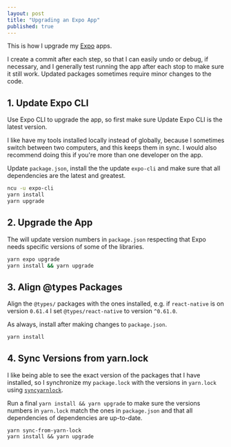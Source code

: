 ```yaml
---
layout: post
title: "Upgrading an Expo App"
published: true
---
```


This is how I upgrade my [Expo](https://expo.io/) apps.

I create a commit after each step, so that I can easily undo or debug, if necessary, and I generally test running the app after each stop to make sure it still work. Updated packages sometimes require minor changes to the code.

## 1. Update Expo CLI

Use Expo CLI to upgrade the app, so first make sure Update Expo CLI is the latest version.

I like have my tools installed locally instead of globally, because I sometimes switch between two computers, and this keeps them in sync. I would also recommend doing this if you're more than one developer on the app.

Update `package.json`, install the the update `expo-cli` and make sure that all dependencies are the latest and greatest.

```sh
ncu -u expo-cli
yarn install
yarn upgrade
```

## 2. Upgrade the App

The will update version numbers in `package.json` respecting that Expo needs specific versions of some of the libraries.

```sh
yarn expo upgrade
yarn install && yarn upgrade
```

## 3. Align @types Packages

Align the `@types/` packages with the ones installed, e.g. if `react-native` is on version `0.61.4` I set `@types/react-native` to version `^0.61.0`.

As always, install after making changes to `package.json`.

```sh
yarn install
```

## 4. Sync Versions from yarn.lock

I like being able to see the exact version of the packages that I have installed, so I synchronize my `package.lock` with the versions in `yarn.lock` using [`syncyarnlock`](https://github.com/vasilevich/sync-yarnlock-into-packagejson).

Run a final `yarn install && yarn upgrade` to make sure the versions numbers in `yarn.lock` match the ones in `package.json` and that all dependencies of dependencies are up-to-date.

```
yarn sync-from-yarn-lock
yarn install && yarn upgrade
```
